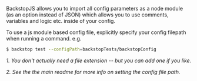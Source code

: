 BackstopJS allows you to import all config parameters as a node module (as an option instead of JSON) which allows you to use comments, variables and logic etc. inside of your config.

To use a js module based config file, explicitly specify your config filepath when running a command. e.g.

```sh
$ backstop test --configPath=backstopTests/backstopConfig
```
_1. You don't actually need a file extension -- but you can add one if you like._

_2. See the the main readme for more info on setting the config file path._
